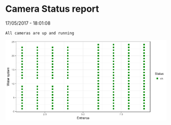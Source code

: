 Camera Status report
================
17/05/2017 - 18:01:08

    All cameras are up and running

![](camreport_files/figure-markdown_github/unnamed-chunk-2-1.png)
